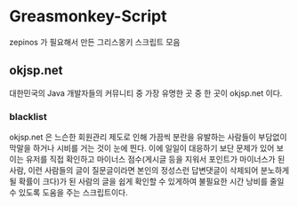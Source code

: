 # Greasmonkey-Script

zepinos 가 필요해서 만든 그리스몽키 스크립트 모음

## okjsp.net

대한민국의 Java 개발자들의 커뮤니티 중 가장 유명한 곳 중 한 곳이 okjsp.net 이다.

### blacklist

okjsp.net 은 느슨한 회원관리 제도로 인해 가끔씩 분란을 유발하는 사람들이 부담없이 막말을 하거나 시비를 거는 것이 눈에 띈다.
이에 일일이 대응하기 보단 문제가 있어 보이는 유저를 직접 확인하고 마이너스 점수(게시글 등을 지워서 포인트가 마이너스가 된 사람, 이런 사람들의 글이 질문글이라면 본인의 정성스런 답변댓글이 삭제되어 분노하게 될 확률이 크다)가 된 사람의 글을 쉽게 확인할 수 있게하여 불필요한 시간 낭비를 줄일 수 있도록 도움을 주는 스크립트이다.